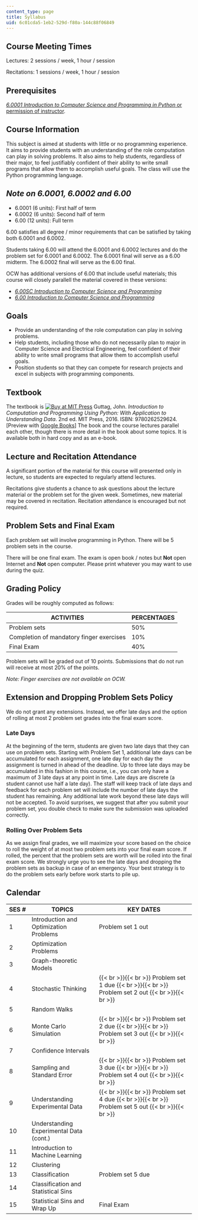 ```yaml
---
content_type: page
title: Syllabus
uid: 6c01cda5-1eb2-529d-f80a-144c88f06849
---
```


Course Meeting Times
--------------------

Lectures: 2 sessions / week, 1 hour / session

Recitations: 1 sessions / week, 1 hour / session

Prerequisites
-------------

[_6.0001 Introduction to Computer Science and Programming in Python_ or permission of instructor](/courses/6-0001-introduction-to-computer-science-and-programming-in-python-fall-2016).

Course Information
------------------

This subject is aimed at students with little or no programming experience. It aims to provide students with an understanding of the role computation can play in solving problems. It also aims to help students, regardless of their major, to feel justifiably confident of their ability to write small programs that allow them to accomplish useful goals. The class will use the Python programming language.

_Note on 6.0001, 6.0002 and 6.00_
---------------------------------

*   6.0001 (6 units): First half of term
*   6.0002 (6 units): Second half of term
*   6.00 (12 units): Full term

6.00 satisfies all degree / minor requirements that can be satisfied by taking both 6.0001 and 6.0002.

Students taking 6.00 will attend the 6.0001 and 6.0002 lectures and do the problem set for 6.0001 and 6.0002. The 6.0001 final will serve as a 6.00 midterm. The 6.0002 final will serve as the 6.00 final.

OCW has additional versions of 6.00 that include useful materials; this course will closely parallell the material covered in these versions:

*   [_6.00SC Introduction to Computer Science and Programming_](/courses/6-00sc-introduction-to-computer-science-and-programming-spring-2011)
*   [_6.00 Introduction to Computer Science and Programming_](/courses/6-00-introduction-to-computer-science-and-programming-fall-2008)

Goals
-----

*   Provide an understanding of the role computation can play in solving problems.
*   Help students, including those who do not necessarily plan to major in Computer Science and Electrical Engineering, feel confident of their ability to write small programs that allow them to accomplish useful goals.
*   Position students so that they can compete for research projects and excel in subjects with programming components.

Textbook
--------

The textbook is [![Buy at MIT Press](/images/mp_logo.gif)](https://mitpress.mit.edu/9780262529624) Guttag, John. _Introduction to Computation and Programming Using Python: With Application to Understanding Data_. 2nd ed. MIT Press, 2016. ISBN: 9780262529624. \[Preview with [Google Books](http://books.google.com/books?id=KabKDAAAQBAJ&pg=PAfrontcover)\] The book and the course lectures parallel each other, though there is more detail in the book about some topics. It is available both in hard copy and as an e-book.

Lecture and Recitation Attendance
---------------------------------

A significant portion of the material for this course will presented only in lecture, so students are expected to regularly attend lectures.

Recitations give students a chance to ask questions about the lecture material or the problem set for the given week. Sometimes, new material may be covered in recitation. Recitation attendance is encouraged but not required.

Problem Sets and Final Exam
---------------------------

Each problem set will involve programming in Python. There will be 5 problem sets in the course.

There will be one final exam. The exam is open book / notes but **Not** open Internet and **Not** open computer. Please print whatever you may want to use during the quiz.

Grading Policy
--------------

Grades will be roughly computed as follows:

| ACTIVITIES | PERCENTAGES |
| --- | --- |
| Problem sets | 50% |
| Completion of mandatory finger exercises | 10% |
| Final Exam | 40% 

Problem sets will be graded out of 10 points. Submissions that do not run will receive at most 20% of the points.

_Note: Finger exercises are not available on OCW._

Extension and Dropping Problem Sets Policy
------------------------------------------

We do not grant any extensions. Instead, we offer late days and the option of rolling at most 2 problem set grades into the final exam score.

### Late Days

At the beginning of the term, students are given two late days that they can use on problem sets. Starting with Problem Set 1, additional late days can be accumulated for each assignment, one late day for each day the assignment is turned in ahead of the deadline. Up to three late days may be accumulated in this fashion in this course, i.e., you can only have a maximum of 3 late days at any point in time. Late days are discrete (a student cannot use half a late day). The staff will keep track of late days and feedback for each problem set will include the number of late days the student has remaining. Any additional late work beyond these late days will not be accepted. To avoid surprises, we suggest that after you submit your problem set, you double check to make sure the submission was uploaded correctly.

### Rolling Over Problem Sets

As we assign final grades, we will maximize your score based on the choice to roll the weight of at most two problem sets into your final exam score. If rolled, the percent that the problem sets are worth will be rolled into the final exam score. We strongly urge you to see the late days and dropping the problem sets as backup in case of an emergency. Your best strategy is to do the problem sets early before work starts to pile up.

Calendar
--------

| SES # | TOPICS | KEY DATES |
| --- | --- | --- |
| 1 | Introduction and Optimization Problems | Problem set 1 out |
| 2 | Optimization Problems | &nbsp; |
| 3 | Graph-theoretic Models | &nbsp; |
| 4 | Stochastic Thinking |  {{< br >}}{{< br >}} Problem set 1 due {{< br >}}{{< br >}} Problem set 2 out {{< br >}}{{< br >}}  |
| 5 | Random Walks | &nbsp; |
| 6 | Monte Carlo Simulation |  {{< br >}}{{< br >}} Problem set 2 due {{< br >}}{{< br >}} Problem set 3 out {{< br >}}{{< br >}}  |
| 7 | Confidence Intervals | &nbsp; |
| 8 | Sampling and Standard Error |  {{< br >}}{{< br >}} Problem set 3 due {{< br >}}{{< br >}} Problem set 4 out {{< br >}}{{< br >}}  |
| 9 | Understanding Experimental Data |  {{< br >}}{{< br >}} Problem set 4 due {{< br >}}{{< br >}} Problem set 5 out {{< br >}}{{< br >}}  |
| 10 | Understanding Experimental Data (cont.) | &nbsp; |
| 11 | Introduction to Machine Learning | &nbsp; |
| 12 | Clustering | &nbsp; |
| 13 | Classification | Problem set 5 due |
| 14 | Classification and Statistical Sins | &nbsp; |
| 15 | Statistical Sins and Wrap Up | Final Exam